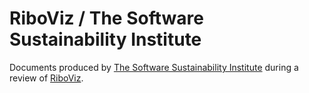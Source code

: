 # RiboViz / The Software Sustainability Institute

Documents produced by [The Software Sustainability Institute](https://www.software.ac.uk) during a review of [RiboViz](https://riboviz.org).
